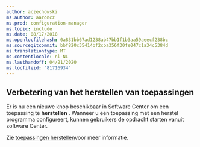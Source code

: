 ```yaml
---
author: aczechowski
ms.author: aaroncz
ms.prod: configuration-manager
ms.topic: include
ms.date: 08/17/2018
ms.openlocfilehash: 0a831bb67ad1238ab47bb1f1b3aa59aeecf238bc
ms.sourcegitcommit: bbf820c35414bf2cba356f30fe047c1a34c5384d
ms.translationtype: MT
ms.contentlocale: nl-NL
ms.lasthandoff: 04/21/2020
ms.locfileid: "81716934"
---
```

## <a name="improvement-to-repair-applications"></a><a name="bkmk_repair"></a>Verbetering van het herstellen van toepassingen
<!--1357866-->

Er is nu een nieuwe knop beschikbaar in Software Center om een toepassing te **herstellen** . Wanneer u een toepassing met een herstel programma configureert, kunnen gebruikers de opdracht starten vanuit software Center. 

Zie [toepassingen herstellen](../capabilities-in-technical-preview-1807.md#bkmk_app-repair)voor meer informatie.



